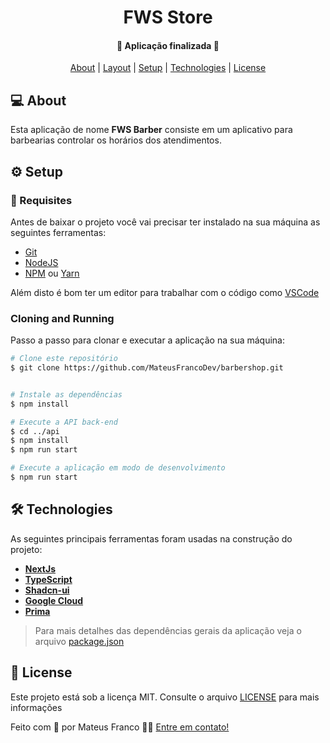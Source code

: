 ﻿<h1 align="center">
FWS Store
</h1>

<h4 align="center"> 
  🚀 Aplicação finalizada 🚀
</h4>

<p align="center">
 <a href="#-about">About</a> | 
 <a href="#-layout">Layout</a> | 
 <a href="#-setup">Setup</a> | 
 <a href="#-technologies">Technologies</a> | 
 <a href="#-license">License</a>
</p>

## 💻 About

Esta aplicação de nome **FWS Barber** consiste em um aplicativo para barbearias controlar os horários dos atendimentos.

## ⚙ Setup

### 📝 Requisites

Antes de baixar o projeto você vai precisar ter instalado na sua máquina as seguintes ferramentas:

- [Git](https://git-scm.com)
- [NodeJS](https://nodejs.org/en/)
- [NPM](https://www.npmjs.com/) ou [Yarn](https://yarnpkg.com/)

Além disto é bom ter um editor para trabalhar com o código como [VSCode](https://code.visualstudio.com/)

### Cloning and Running

Passo a passo para clonar e executar a aplicação na sua máquina:

```bash
# Clone este repositório
$ git clone https://github.com/MateusFrancoDev/barbershop.git


# Instale as dependências
$ npm install

# Execute a API back-end
$ cd ../api
$ npm install
$ npm run start

# Execute a aplicação em modo de desenvolvimento
$ npm run start
```

## 🛠 Technologies

As seguintes principais ferramentas foram usadas na construção do projeto:

- **[NextJs](https://nextjs.org/)**
- **[TypeScript](https://www.typescriptlang.org/)**
- **[Shadcn-ui](https://ui.shadcn.com/)**
- **[Google Cloud](https://cloud.google.com/)**
- **[Prima](https://www.prisma.io/nextjs)**

> Para mais detalhes das dependências gerais da aplicação veja o arquivo [package.json](./mobile/package.json)

## 📝 License

Este projeto está sob a licença MIT. Consulte o arquivo [LICENSE](./LICENSE) para mais informações

<p>
  Feito com 💜 por Mateus Franco 👋🏽 <a href="https://www.linkedin.com/in/mateus-franco-dev/" target="_blank">Entre em contato!</a>  
</p>
